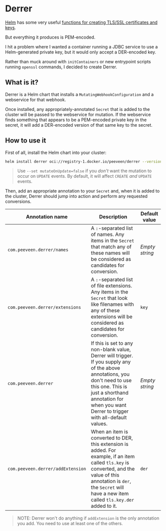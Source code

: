 # Derrer

[Helm](https://helm.sh) has some very useful [functions for creating TLS/SSL certificates and keys](https://helm.sh/docs/chart_template_guide/function_list/#cryptographic-and-security-functions).

But everything it produces is PEM-encoded.

I hit a problem where I wanted a container running a JDBC service to use a Helm-generated private key, but it would only accept a DER-encoded key.

Rather than muck around with `initContainers` or new entrypoint scripts running `openssl` commands, I decided to create Derrer.

## What is it?

Derrer is a Helm chart that installs a `MutatingWebhookConfiguration` and a webservice for that webhook.

Once installed, any appropriately-annotated `Secret` that is added to the cluster will be passed to the webservice for mutation. If the webservice finds something that appears to be a PEM-encoded private key in the secret, it will add a DER-encoded version of that same key to the secret.

## How to use it

First of all, install the Helm chart into your cluster:

```bash
helm install derrer oci://registry-1.docker.io/peeveen/derrer --version=1.1.0
```

> Use `--set mutateOnUpdate=false` if you _don't_ want the mutation to occur on `UPDATE` events. By default, it will
> affect `CREATE` _and_ `UPDATE` events.

Then, add an appropriate annotation to your `Secret` and, when it is added to the cluster, Derrer should jump into action and perform any requested conversions.

| Annotation name                   | Description                                                                                                                                                                                                                              | Default value  |
| --------------------------------- | ---------------------------------------------------------------------------------------------------------------------------------------------------------------------------------------------------------------------------------------- | -------------- |
| `com.peeveen.derrer/names`        | A `:`-separated list of names. Any items in the `Secret` that match any of these names will be considered as candidates for conversion.                                                                                                  | _Empty string_ |
| `com.peeveen.derrer/extensions`   | A `:`-separated list of file extensions. Any items in the `Secret` that look like filenames with any of these extensions will be considered as candidates for conversion.                                                                | `key`          |
| `com.peeveen.derrer`              | If this is set to any non-blank value, Derrer will trigger. If you supply any of the above annotations, you don't need to use this one. This is just a shorthand annotation for when you want Derrer to trigger with all-default values. | _Empty string_ |
| `com.peeveen.derrer/addExtension` | When an item is converted to DER, this extension is added. For example, if an item called `tls.key` is converted, and the value of this annotation is `der`, the `Secret` will have a new item called `tls.key.der` added to it.         | `der`          |

> NOTE: Derrer won't do anything if `addExtension` is the only annotation you add. You need to use at least one of the others.
